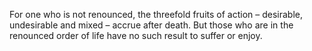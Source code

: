 For one who is not renounced, the threefold fruits of action – desirable, undesirable and mixed – accrue after death. But those who are in the renounced order of life have no such result to suffer or enjoy.